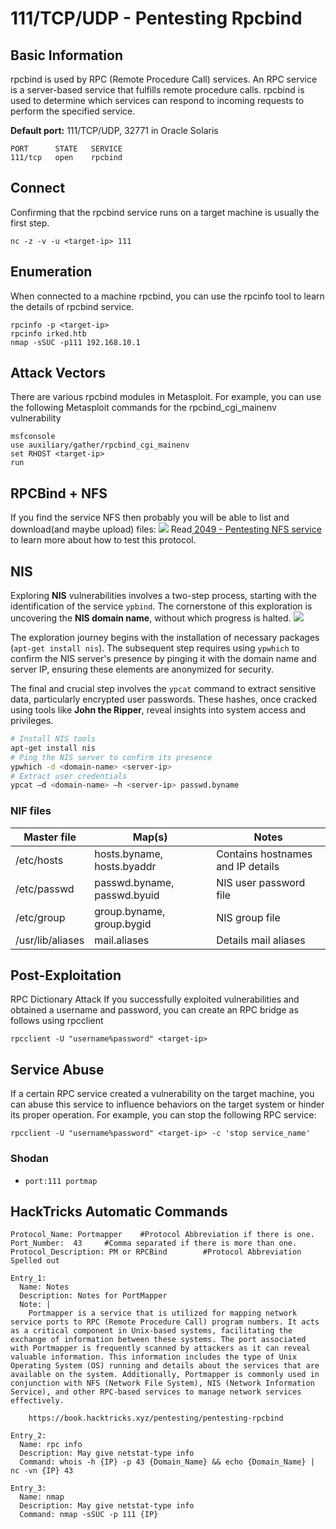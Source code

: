 # 111/TCP/UDP - Pentesting Rpcbind

## Basic Information

rpcbind is used by RPC (Remote Procedure Call) services. An RPC service is a server-based service that fulfills remote procedure calls. rpcbind is used to determine which services can respond to incoming requests to perform the specified service.

**Default port:** 111/TCP/UDP, 32771 in Oracle Solaris

```
PORT      STATE   SERVICE
111/tcp   open    rpcbind
```
## Connect
Confirming that the rpcbind service runs on a target machine is usually the first step.
```
nc -z -v -u <target-ip> 111
```
## Enumeration
When connected to a machine rpcbind, you can use the rpcinfo tool to learn the details of rpcbind service.
```
rpcinfo -p <target-ip>
rpcinfo irked.htb
nmap -sSUC -p111 192.168.10.1
```
## Attack Vectors
There are various rpcbind modules in Metasploit. For example, you can use the following Metasploit commands for the rpcbind_cgi_mainenv vulnerability
```
msfconsole
use auxiliary/gather/rpcbind_cgi_mainenv
set RHOST <target-ip>
run
```
## RPCBind + NFS

If you find the service NFS then probably you will be able to list and download(and maybe upload) files:
![](<../.gitbook/assets/image (872).png>)
Read[ 2049 - Pentesting NFS service](nfs-service-pentesting.md) to learn more about how to test this protocol.

## NIS
Exploring **NIS** vulnerabilities involves a two-step process, starting with the identification of the service `ypbind`. The cornerstone of this exploration is uncovering the **NIS domain name**, without which progress is halted.
![](<../.gitbook/assets/image (859).png>)

The exploration journey begins with the installation of necessary packages (`apt-get install nis`). The subsequent step requires using `ypwhich` to confirm the NIS server's presence by pinging it with the domain name and server IP, ensuring these elements are anonymized for security.

The final and crucial step involves the `ypcat` command to extract sensitive data, particularly encrypted user passwords. These hashes, once cracked using tools like **John the Ripper**, reveal insights into system access and privileges.

```bash
# Install NIS tools
apt-get install nis
# Ping the NIS server to confirm its presence
ypwhich -d <domain-name> <server-ip>
# Extract user credentials
ypcat –d <domain-name> –h <server-ip> passwd.byname
```

### NIF files

| **Master file**  | **Map(s)**                  | **Notes**                         |
| ---------------- | --------------------------- | --------------------------------- |
| /etc/hosts       | hosts.byname, hosts.byaddr  | Contains hostnames and IP details |
| /etc/passwd      | passwd.byname, passwd.byuid | NIS user password file            |
| /etc/group       | group.byname, group.bygid   | NIS group file                    |
| /usr/lib/aliases | mail.aliases                | Details mail aliases              |

## Post-Exploitation
RPC Dictionary Attack
If you successfully exploited vulnerabilities and obtained a username and password, you can create an RPC bridge as follows using rpcclient
```
rpcclient -U "username%password" <target-ip>
```
## Service Abuse
If a certain RPC service created a vulnerability on the target machine, you can abuse this service to influence behaviors on the target system or hinder its proper operation. For example, you can stop the following RPC service:
```
rpcclient -U "username%password" <target-ip> -c 'stop service_name'
```
### Shodan

* `port:111 portmap`
  
## HackTricks Automatic Commands

```
Protocol_Name: Portmapper    #Protocol Abbreviation if there is one.
Port_Number:  43     #Comma separated if there is more than one.
Protocol_Description: PM or RPCBind        #Protocol Abbreviation Spelled out

Entry_1:
  Name: Notes
  Description: Notes for PortMapper
  Note: |
    Portmapper is a service that is utilized for mapping network service ports to RPC (Remote Procedure Call) program numbers. It acts as a critical component in Unix-based systems, facilitating the exchange of information between these systems. The port associated with Portmapper is frequently scanned by attackers as it can reveal valuable information. This information includes the type of Unix Operating System (OS) running and details about the services that are available on the system. Additionally, Portmapper is commonly used in conjunction with NFS (Network File System), NIS (Network Information Service), and other RPC-based services to manage network services effectively.

    https://book.hacktricks.xyz/pentesting/pentesting-rpcbind

Entry_2:
  Name: rpc info
  Description: May give netstat-type info
  Command: whois -h {IP} -p 43 {Domain_Name} && echo {Domain_Name} | nc -vn {IP} 43

Entry_3:
  Name: nmap
  Description: May give netstat-type info
  Command: nmap -sSUC -p 111 {IP}
```
